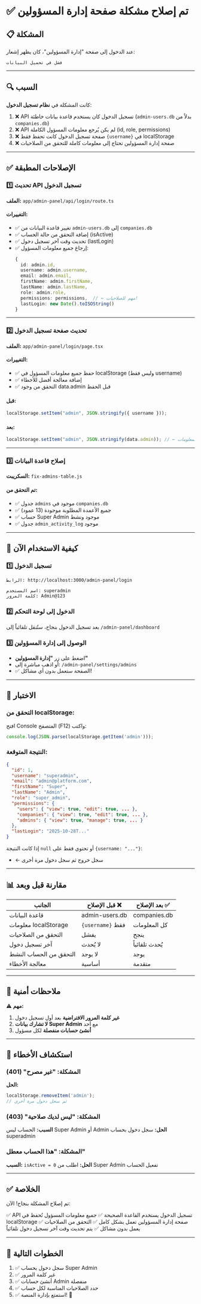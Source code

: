 # ✅ تم إصلاح مشكلة صفحة إدارة المسؤولين

## 📋 المشكلة
عند الدخول إلى صفحة "إدارة المسؤولين"، كان يظهر إشعار:
```
فشل في تحميل البيانات
```

---

## 🔍 السبب
كانت المشكلة في **نظام تسجيل الدخول**:

1. ❌ API تسجيل الدخول كان يستخدم قاعدة بيانات خاطئة (`admin-users.db` بدلاً من `companies.db`)
2. ❌ API لم يكن يُرجع معلومات المسؤول الكاملة (id, role, permissions)
3. ❌ صفحة تسجيل الدخول كانت تحفظ فقط `{username}` في localStorage
4. ❌ صفحة إدارة المسؤولين تحتاج إلى معلومات كاملة للتحقق من الصلاحيات

---

## ✅ الإصلاحات المطبقة

### 1️⃣ تحديث API تسجيل الدخول
**الملف:** `app/admin-panel/api/login/route.ts`

#### التغييرات:
- ✅ تغيير قاعدة البيانات من `admin-users.db` إلى `companies.db`
- ✅ إضافة التحقق من حالة الحساب (isActive)
- ✅ تحديث وقت آخر تسجيل دخول (lastLogin)
- ✅ إرجاع جميع معلومات المسؤول:
  ```typescript
  {
    id: admin.id,
    username: admin.username,
    email: admin.email,
    firstName: admin.firstName,
    lastName: admin.lastName,
    role: admin.role,
    permissions: permissions,  // ← مهم للصلاحيات!
    lastLogin: new Date().toISOString()
  }
  ```

---

### 2️⃣ تحديث صفحة تسجيل الدخول
**الملف:** `app/admin-panel/login/page.tsx`

#### التغييرات:
- ✅ حفظ جميع معلومات المسؤول في localStorage (وليس فقط username)
- ✅ إضافة معالجة أفضل للأخطاء
- ✅ التحقق من وجود data.admin قبل الحفظ

#### قبل:
```typescript
localStorage.setItem("admin", JSON.stringify({ username }));
```

#### بعد:
```typescript
localStorage.setItem("admin", JSON.stringify(data.admin)); // ← كل المعلومات!
```

---

### 3️⃣ إصلاح قاعدة البيانات
**السكريبت:** `fix-admins-table.js`

#### تم التحقق من:
- ✅ جدول `admins` موجود في `companies.db`
- ✅ جميع الأعمدة المطلوبة موجودة (13 عمود)
- ✅ حساب Super Admin موجود ونشط
- ✅ جدول `admin_activity_log` موجود

---

## 🎯 كيفية الاستخدام الآن

### 1️⃣ تسجيل الدخول
```
الرابط: http://localhost:3000/admin-panel/login

اسم المستخدم: superadmin
كلمة المرور: Admin@123
```

### 2️⃣ الدخول إلى لوحة التحكم
بعد تسجيل الدخول بنجاح، ستُنقل تلقائياً إلى `/admin-panel/dashboard`

### 3️⃣ الوصول إلى إدارة المسؤولين
- اضغط على زر **"إدارة المسؤولين"**
- أو اذهب مباشرة إلى: `/admin-panel/settings/admins`
- ✅ الصفحة ستعمل بدون أي مشاكل!

---

## 🧪 الاختبار

### التحقق من localStorage:
افتح Console المتصفح (F12) واكتب:
```javascript
console.log(JSON.parse(localStorage.getItem('admin')));
```

### النتيجة المتوقعة:
```json
{
  "id": 1,
  "username": "superadmin",
  "email": "admin@platform.com",
  "firstName": "Super",
  "lastName": "Admin",
  "role": "super_admin",
  "permissions": {
    "users": { "view": true, "edit": true, ... },
    "companies": { "view": true, "edit": true, ... },
    "admins": { "view": true, "manage": true, ... }
  },
  "lastLogin": "2025-10-28T..."
}
```

إذا كانت النتيجة `null` أو تحتوي فقط على `{username: "..."}`:
- ← سجل خروج ثم سجل دخول مرة أخرى

---

## 📊 مقارنة قبل وبعد

| الجانب | قبل الإصلاح ❌ | بعد الإصلاح ✅ |
|--------|---------------|---------------|
| قاعدة البيانات | admin-users.db | companies.db |
| معلومات localStorage | `{username}` فقط | كل المعلومات |
| التحقق من الصلاحيات | يفشل | ينجح |
| آخر تسجيل دخول | لا يُحدث | يُحدث تلقائياً |
| التحقق من الحساب النشط | لا يوجد | يوجد |
| معالجة الأخطاء | أساسية | متقدمة |

---

## 🔐 ملاحظات أمنية

⚠️ **مهم:**
1. **غير كلمة المرور الافتراضية** بعد أول تسجيل دخول
2. **لا تشارك بيانات Super Admin** مع أحد
3. **أنشئ حسابات منفصلة** لكل مسؤول

---

## 🐛 استكشاف الأخطاء

### المشكلة: "غير مصرح" (401)
**الحل:**
```javascript
localStorage.removeItem('admin');
// ثم سجل دخول مرة أخرى
```

### المشكلة: "ليس لديك صلاحية" (403)
**السبب:** الحساب ليس Super Admin أو Admin
**الحل:** سجل دخول بحساب superadmin

### المشكلة: "هذا الحساب معطل"
**السبب:** `isActive = 0`
**الحل:** اطلب من Super Admin تفعيل الحساب

---

## ✅ الخلاصة

تم إصلاح المشكلة بنجاح! الآن:

✅ API تسجيل الدخول يستخدم القاعدة الصحيحة
✅ جميع معلومات المسؤول تُحفظ في localStorage
✅ صفحة إدارة المسؤولين تعمل بشكل كامل
✅ التحقق من الصلاحيات يعمل بدون مشاكل
✅ يتم تحديث وقت آخر تسجيل دخول تلقائياً

---

## 🚀 الخطوات التالية

1. ✅ سجل دخول بحساب Super Admin
2. ✅ غير كلمة المرور
3. ✅ أنشئ حسابات Admin منفصلة
4. ✅ حدد الصلاحيات المناسبة لكل حساب
5. ✅ استمتع بإدارة المنصة! 🎉
